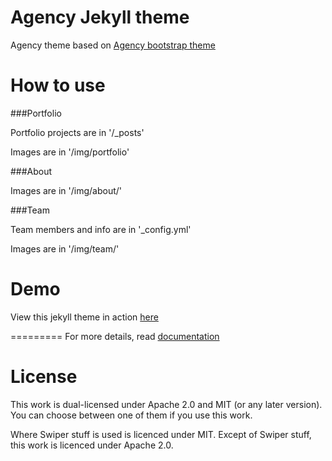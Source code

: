 Agency Jekyll theme
====================

Agency theme based on [Agency bootstrap theme ](https://startbootstrap.com/template-overviews/agency/)

# How to use

###Portfolio 

Portfolio projects are in '/_posts'

Images are in '/img/portfolio'

###About

Images are in '/img/about/'

###Team

Team members and info are in '_config.yml'

Images are in '/img/team/'


# Demo

View this jekyll theme in action [here](https://y7kim.github.io/agency-jekyll-theme)

=========
For more details, read [documentation](http://jekyllrb.com/)


# License

This work is dual-licensed under Apache 2.0 and MIT (or any later version).
You can choose between one of them if you use this work.

Where Swiper stuff is used is licenced under MIT. 
Except of Swiper stuff, this work is licenced under Apache 2.0.
